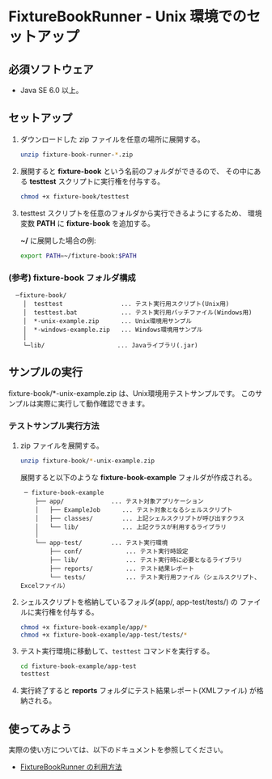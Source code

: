 FixtureBookRunner - Unix 環境でのセットアップ
=============================================

必須ソフトウェア
----------------
*   Java SE 6.0 以上。


セットアップ
------------
1.  ダウンロードした zip ファイルを任意の場所に展開する。

    ```bash
    unzip fixture-book-runner-*.zip
    ```

2.  展開すると **fixture-book** という名前のフォルダができるので、
    その中にある **testtest** スクリプトに実行権を付与する。

    ```bash
    chmod +x fixture-book/testtest
    ```

3.  testtest スクリプトを任意のフォルダから実行できるようにするため、
    環境変数 **PATH** に **fixture-book** を追加する。

    **~/** に展開した場合の例:

    ```bash
    export PATH=~/fixture-book:$PATH
    ```

### (参考) fixture-book フォルダ構成

      ─fixture-book/
        │  testtest                ... テスト実行用スクリプト(Unix用)
        │  testtest.bat            ... テスト実行用バッチファイル(Windows用)
        │  *-unix-example.zip      ... Unix環境用サンプル
        │  *-windows-example.zip   ... Windows環境用サンプル
        │
        └─lib/                    ... Javaライブラリ(.jar)


サンプルの実行
--------------
fixture-book/*-unix-example.zip は、Unix環境用テストサンプルです。
このサンプルは実際に実行して動作確認できます。

### テストサンプル実行方法
1.  zip ファイルを展開する。

    ```bash
    unzip fixture-book/*-unix-example.zip
    ```

    展開すると以下のような **fixture-book-example** フォルダが作成される。

         ─ fixture-book-example
            ├── app/             ... テスト対象アプリケーション
            │   ├── ExampleJob      ... テスト対象となるシェルスクリプト
            │   ├── classes/        ... 上記シェルスクリプトが呼び出すクラス
            │   └── lib/            ... 上記クラスが利用するライブラリ
            │
            └── app-test/        ... テスト実行環境
                ├── conf/            ... テスト実行時設定
                ├── lib/             ... テスト実行時に必要となるライブラリ
                ├── reports/         ... テスト結果レポート
                └── tests/           ... テスト実行用ファイル（シェルスクリプト、Excelファイル）


2.  シェルスクリプトを格納しているフォルダ(app/, app-test/tests/) の
    ファイルに実行権を付与する。

    ```bash
    chmod +x fixture-book-example/app/*
    chmod +x fixture-book-example/app-test/tests/*
    ```

3.  テスト実行環境に移動して、`testtest` コマンドを実行する。

    ```bash
    cd fixture-book-example/app-test
    testtest
    ```

4.  実行終了すると **reports** フォルダにテスト結果レポート(XMLファイル)
    が格納される。


使ってみよう
------------
実際の使い方については、以下のドキュメントを参照してください。
*   [FixtureBookRunner の利用方法](./Tutorial.md)

